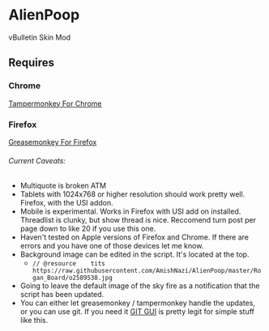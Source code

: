 # AlienPoop
vBulletin Skin Mod

## Requires
### Chrome
[Tampermonkey For Chrome](https://chrome.google.com/webstore/detail/tampermonkey/dhdgffkkebhmkfjojejmpbldmpobfkfo?hl=en)
### Firefox
[Greasemonkey For Firefox](https://addons.mozilla.org/en-US/firefox/addon/greasemonkey/)

###### Current Caveats:
* Multiquote is broken ATM
* Tablets with 1024x768 or higher resolution should work pretty well. Firefox, with the USI addon.
* Mobile is experimental.  Works in Firefox with USI add on installed. Threadlist is clunky, but show thread is nice.  Reccomend turn post per page down to like 20 if you use this one.
* Haven't tested on Apple versions of Firefox and Chrome.  If there are errors and you have one of those devices let me know.
* Background image can be edited in the script.  It's located at the top. 
    * `// @resource    tits https://raw.githubusercontent.com/AmishNazi/AlienPoop/master/Rogan_Board/o2589538.jpg`
* Going to leave the default image of the sky fire as a notification that the script has been updated.
* You can either let greasemonkey / tampermonkey handle the updates, or you can use git.  If you need it [GIT GUI](http://home.git.com) is pretty legit for simple stuff like this.
